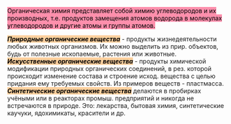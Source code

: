 <mark style="background: #FF5582A6;">Органическая химия представляет собой химию углеводородов и их производных, т.е. продуктов замещения атомов водорода в молекулах углеводородов и другие атомы и группы атомов.</mark>


<mark style="background: #FFB86CA6;">***Природные органические вещества***</mark> - продукты жизнедеятельности любых животных организмов. Их можно выделить из прир. объектов, будь от полезные ископаемые, растения или животные.
<mark style="background: #FFB86CA6;">***Искусственные органические вещества***</mark> - продукты химической модификации природных органических соединений, в рез. которой происходит изменение состава и строение исход. вещества с целью придания ему требуемых свойств. Из примеров веществ - пластмасса.
<mark style="background: #FFB86CA6;">***Синтетические органические вещества***</mark> делаются в пробирках учёными или в реакторах промыш. предприятий и никогда не встречаются в природе. Это: лекарства, бытовая химия, синтетические каучуки, ядохимикаты, красители и др.

